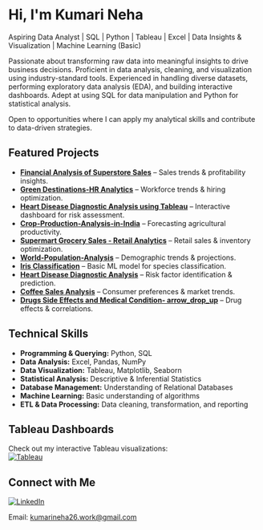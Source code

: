 # Hi, I'm Kumari Neha
Aspiring Data Analyst | SQL | Python | Tableau | Excel | Data Insights & Visualization | Machine Learning (Basic)  

Passionate about transforming raw data into meaningful insights to drive business decisions. Proficient in data analysis, cleaning, and visualization using industry-standard tools. Experienced in handling diverse datasets, performing exploratory data analysis (EDA), and building interactive dashboards. Adept at using SQL for data manipulation and Python for statistical analysis.

Open to opportunities where I can apply my analytical skills and contribute to data-driven strategies.

## Featured Projects
- **[Financial Analysis of Superstore Sales](https://github.com/KumariNeha26/Financial-Analysis-of-Superstore-Sales)** – Sales trends & profitability insights.  
- **[Green Destinations-HR Analytics](https://github.com/KumariNeha26/Green-Destinations-HR-Analytics)** – Workforce trends & hiring optimization.  
- **[Heart Disease Diagnostic Analysis using Tableau](https://github.com/KumariNeha26/Heart-Disease-Diagnostic-Analysis-using-Tableau/tree/main)** – Interactive dashboard for risk assessment.
- **[Crop-Production-Analysis-in-India](https://github.com/KumariNeha26/Crop-Production-Analysis-in-India)** – Forecasting agricultural productivity.
- **[Supermart Grocery Sales - Retail Analytics](https://github.com/KumariNeha26/Supermart-Grocery-Sales---Retail-Analytics-Dataset)** – Retail sales & inventory optimization.
- **[World-Population-Analysis](https://github.com/KumariNeha26/World-Population-Analysis)** – Demographic trends & projections.
- **[Iris Classification](https://github.com/KumariNeha26/Iris-Classification)** – Basic ML model for species classification.
- **[Heart Disease Diagnostic Analysis](https://github.com/KumariNeha26/Heart-Disease-Diagnostic-Analysis)** – Risk factor identification & prediction.
- **[Coffee Sales Analysis](https://github.com/KumariNeha26/Coffee-Sales-Analysis)** – Consumer preferences & market trends.
- **[Drugs Side Effects and Medical Condition- arrow_drop_up](https://github.com/KumariNeha26/Drugs-Side-Effects-and-Medical-Condition-arrow_drop_up/tree/main)** – Drug effects & correlations.

## Technical Skills  
- **Programming & Querying:** Python, SQL  
- **Data Analysis:** Excel, Pandas, NumPy  
- **Data Visualization:** Tableau, Matplotlib, Seaborn
- **Statistical Analysis:** Descriptive & Inferential Statistics
- **Database Management:** Understanding of Relational
Databases
- **Machine Learning:** Basic understanding of algorithms
- **ETL & Data Processing:** Data cleaning, transformation, and reporting
  
## Tableau Dashboards
Check out my interactive Tableau visualizations:  
[![Tableau](https://img.shields.io/badge/-Tableau-blue)](https://public.tableau.com/app/profile/kumari.neha/vizzes)

## Connect with Me
[![LinkedIn](https://img.shields.io/badge/-LinkedIn-blue)](https://www.linkedin.com/in/kumari-neha26)

Email: kumarineha26.work@gmail.com



